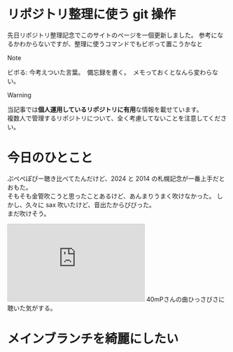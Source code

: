 # リポジトリ整理に使う git 操作

先日リポジトリ整理記念でこのサイトのページを一個更新しました。
参考になるかわからないですが、整理に使うコマンドでもビボって置こうかなと

> [!NOTE]  
> ビボる: 今考えついた言葉。　備忘録を書く。　メモっておくとなんら変わらない。

> [!WARNING]  
> 当記事では**個人運用しているリポジトリに有用**な情報を載せています。  
> 複数人で管理するリポジトリについて、全く考慮してないことを注意してください。

# 今日のひとこと

ぷぺぺぽぴー聴き比べてたんだけど、2024 と 2014 の札幌記念が一番上手だとおもた。  
そもそも金管吹こうと思ったことあるけど、あんまりうまく吹けなかった。 しかし、久々に sax 吹いたけど、音出たからびびった。  
まだ吹けそう。

<iframe width="312" height="176" src="https://ext.nicovideo.jp/thumb/sm45192444" scrolling="no" style="border:solid 1px #ccc;" frameborder="0"><a href="https://www.nicovideo.jp/watch/sm45192444">「リトルシスター」40mP feat.彩澄しゅお,彩澄りりせ</a></iframe>  
40mPさんの曲ひっさびさに聴いた気がする。

# メインブランチを綺麗にしたい

